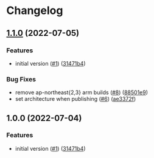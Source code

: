 # Changelog

## [1.1.0](https://github.com/pyroscope-io/pyroscope-lambda-extension/compare/v1.0.1...v1.1.0) (2022-07-05)


### Features

* initial version ([#1](https://github.com/pyroscope-io/pyroscope-lambda-extension/issues/1)) ([31471b4](https://github.com/pyroscope-io/pyroscope-lambda-extension/commit/31471b4fd059f511720baf6dba2e04a7236083ca))


### Bug Fixes

* remove ap-northeast{2,3} arm builds ([#8](https://github.com/pyroscope-io/pyroscope-lambda-extension/issues/8)) ([88501e9](https://github.com/pyroscope-io/pyroscope-lambda-extension/commit/88501e9ea03ab9fc1dcdf673ba341279679afc73))
* set architecture when publishing ([#6](https://github.com/pyroscope-io/pyroscope-lambda-extension/issues/6)) ([ae3372f](https://github.com/pyroscope-io/pyroscope-lambda-extension/commit/ae3372f4697a1d97246c0eb73448bf752ec370a1))

## 1.0.0 (2022-07-04)


### Features

* initial version ([#1](https://github.com/pyroscope-io/pyroscope-lambda-extension/issues/1)) ([31471b4](https://github.com/pyroscope-io/pyroscope-lambda-extension/commit/31471b4fd059f511720baf6dba2e04a7236083ca))
